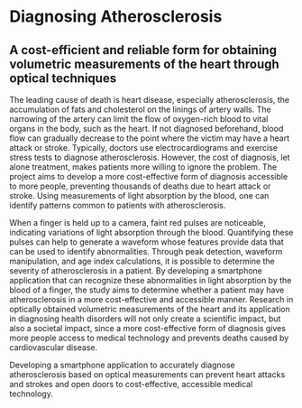 # Diagnosing Atherosclerosis
## A cost-efficient and reliable form for obtaining volumetric measurements of the heart through optical techniques

The leading cause of death is heart disease, especially atherosclerosis, the accumulation of fats and cholesterol on the linings of artery walls. The narrowing of the artery can limit the flow of oxygen-rich blood to vital organs in the body, such as the heart. If not diagnosed beforehand, blood flow can gradually decrease to the point where the victim may have a heart attack or stroke. Typically, doctors use electrocardiograms and exercise stress tests to diagnose atherosclerosis. However, the cost of diagnosis, let alone treatment, makes patients more willing to ignore the problem. The project aims to develop a more cost-effective form of diagnosis accessible to more people, preventing thousands of deaths due to heart attack or stroke. Using measurements of light absorption by the blood, one can identify patterns common to patients with atherosclerosis. 

When a finger is held up to a camera, faint red pulses are noticeable, indicating variations of light absorption through the blood. Quantifying these pulses can help to generate a waveform whose features provide data that can be used to identify abnormalities. Through peak detection, waveform manipulation, and age index calculations, it is possible to determine the severity of atherosclerosis in a patient. By developing a smartphone application that can recognize these abnormalities in light absorption by the blood of a finger, the study aims to determine whether a patient may have atherosclerosis in a more cost-effective and accessible manner. Research in optically obtained volumetric measurements of the heart and its application in diagnosing health disorders will not only create a scientific impact, but also a societal impact, since a more cost-effective form of diagnosis gives more people access to medical technology and prevents deaths caused by cardiovascular disease. 

Developing a smartphone application to accurately diagnose atherosclerosis based on optical measurements can prevent heart attacks and strokes and open doors to cost-effective, accessible medical technology.
